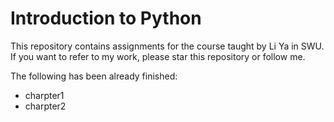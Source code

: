# Introduction to Python

This repository contains assignments for the course taught by Li Ya in SWU. If you want to refer to my work, please star this repository or follow me.

The following has been already finished:

- charpter1
- charpter2